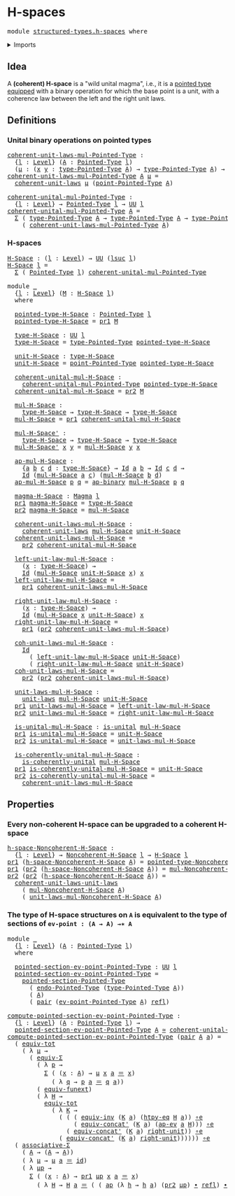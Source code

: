 # H-spaces

<pre class="Agda"><a id="21" class="Keyword">module</a> <a id="28" href="structured-types.h-spaces.html" class="Module">structured-types.h-spaces</a> <a id="54" class="Keyword">where</a>
</pre>
<details><summary>Imports</summary>

<pre class="Agda"><a id="110" class="Keyword">open</a> <a id="115" class="Keyword">import</a> <a id="122" href="foundation.action-on-identifications-binary-functions.html" class="Module">foundation.action-on-identifications-binary-functions</a>
<a id="176" class="Keyword">open</a> <a id="181" class="Keyword">import</a> <a id="188" href="foundation.action-on-identifications-functions.html" class="Module">foundation.action-on-identifications-functions</a>
<a id="235" class="Keyword">open</a> <a id="240" class="Keyword">import</a> <a id="247" href="foundation.dependent-pair-types.html" class="Module">foundation.dependent-pair-types</a>
<a id="279" class="Keyword">open</a> <a id="284" class="Keyword">import</a> <a id="291" href="foundation.equivalences.html" class="Module">foundation.equivalences</a>
<a id="315" class="Keyword">open</a> <a id="320" class="Keyword">import</a> <a id="327" href="foundation.function-extensionality.html" class="Module">foundation.function-extensionality</a>
<a id="362" class="Keyword">open</a> <a id="367" class="Keyword">import</a> <a id="374" href="foundation.function-types.html" class="Module">foundation.function-types</a>
<a id="400" class="Keyword">open</a> <a id="405" class="Keyword">import</a> <a id="412" href="foundation.functoriality-dependent-pair-types.html" class="Module">foundation.functoriality-dependent-pair-types</a>
<a id="458" class="Keyword">open</a> <a id="463" class="Keyword">import</a> <a id="470" href="foundation.identity-types.html" class="Module">foundation.identity-types</a>
<a id="496" class="Keyword">open</a> <a id="501" class="Keyword">import</a> <a id="508" href="foundation.type-arithmetic-dependent-pair-types.html" class="Module">foundation.type-arithmetic-dependent-pair-types</a>
<a id="556" class="Keyword">open</a> <a id="561" class="Keyword">import</a> <a id="568" href="foundation.unital-binary-operations.html" class="Module">foundation.unital-binary-operations</a>
<a id="604" class="Keyword">open</a> <a id="609" class="Keyword">import</a> <a id="616" href="foundation.universe-levels.html" class="Module">foundation.universe-levels</a>

<a id="644" class="Keyword">open</a> <a id="649" class="Keyword">import</a> <a id="656" href="foundation-core.endomorphisms.html" class="Module">foundation-core.endomorphisms</a>

<a id="687" class="Keyword">open</a> <a id="692" class="Keyword">import</a> <a id="699" href="structured-types.magmas.html" class="Module">structured-types.magmas</a>
<a id="723" class="Keyword">open</a> <a id="728" class="Keyword">import</a> <a id="735" href="structured-types.noncoherent-h-spaces.html" class="Module">structured-types.noncoherent-h-spaces</a>
<a id="773" class="Keyword">open</a> <a id="778" class="Keyword">import</a> <a id="785" href="structured-types.pointed-sections.html" class="Module">structured-types.pointed-sections</a>
<a id="819" class="Keyword">open</a> <a id="824" class="Keyword">import</a> <a id="831" href="structured-types.pointed-types.html" class="Module">structured-types.pointed-types</a>
</pre>
</details>

## Idea

A **(coherent) H-space** is a "wild unital magma", i.e., it is a
[pointed type](structured-types.pointed-types.md)
[equipped](foundation.structure.md) with a binary operation for which the base
point is a unit, with a coherence law between the left and the right unit laws.

## Definitions

### Unital binary operations on pointed types

<pre class="Agda"><a id="coherent-unit-laws-mul-Pointed-Type"></a><a id="1234" href="structured-types.h-spaces.html#1234" class="Function">coherent-unit-laws-mul-Pointed-Type</a> <a id="1270" class="Symbol">:</a>
  <a id="1274" class="Symbol">{</a><a id="1275" href="structured-types.h-spaces.html#1275" class="Bound">l</a> <a id="1277" class="Symbol">:</a> <a id="1279" href="Agda.Primitive.html#742" class="Postulate">Level</a><a id="1284" class="Symbol">}</a> <a id="1286" class="Symbol">(</a><a id="1287" href="structured-types.h-spaces.html#1287" class="Bound">A</a> <a id="1289" class="Symbol">:</a> <a id="1291" href="structured-types.pointed-types.html#355" class="Function">Pointed-Type</a> <a id="1304" href="structured-types.h-spaces.html#1275" class="Bound">l</a><a id="1305" class="Symbol">)</a>
  <a id="1309" class="Symbol">(</a><a id="1310" href="structured-types.h-spaces.html#1310" class="Bound">μ</a> <a id="1312" class="Symbol">:</a> <a id="1314" class="Symbol">(</a><a id="1315" href="structured-types.h-spaces.html#1315" class="Bound">x</a> <a id="1317" href="structured-types.h-spaces.html#1317" class="Bound">y</a> <a id="1319" class="Symbol">:</a> <a id="1321" href="structured-types.pointed-types.html#488" class="Function">type-Pointed-Type</a> <a id="1339" href="structured-types.h-spaces.html#1287" class="Bound">A</a><a id="1340" class="Symbol">)</a> <a id="1342" class="Symbol">→</a> <a id="1344" href="structured-types.pointed-types.html#488" class="Function">type-Pointed-Type</a> <a id="1362" href="structured-types.h-spaces.html#1287" class="Bound">A</a><a id="1363" class="Symbol">)</a> <a id="1365" class="Symbol">→</a> <a id="1367" href="Agda.Primitive.html#388" class="Primitive">UU</a> <a id="1370" href="structured-types.h-spaces.html#1275" class="Bound">l</a>
<a id="1372" href="structured-types.h-spaces.html#1234" class="Function">coherent-unit-laws-mul-Pointed-Type</a> <a id="1408" href="structured-types.h-spaces.html#1408" class="Bound">A</a> <a id="1410" href="structured-types.h-spaces.html#1410" class="Bound">μ</a> <a id="1412" class="Symbol">=</a>
  <a id="1416" href="foundation.unital-binary-operations.html#1187" class="Function">coherent-unit-laws</a> <a id="1435" href="structured-types.h-spaces.html#1410" class="Bound">μ</a> <a id="1437" class="Symbol">(</a><a id="1438" href="structured-types.pointed-types.html#544" class="Function">point-Pointed-Type</a> <a id="1457" href="structured-types.h-spaces.html#1408" class="Bound">A</a><a id="1458" class="Symbol">)</a>

<a id="coherent-unital-mul-Pointed-Type"></a><a id="1461" href="structured-types.h-spaces.html#1461" class="Function">coherent-unital-mul-Pointed-Type</a> <a id="1494" class="Symbol">:</a>
  <a id="1498" class="Symbol">{</a><a id="1499" href="structured-types.h-spaces.html#1499" class="Bound">l</a> <a id="1501" class="Symbol">:</a> <a id="1503" href="Agda.Primitive.html#742" class="Postulate">Level</a><a id="1508" class="Symbol">}</a> <a id="1510" class="Symbol">→</a> <a id="1512" href="structured-types.pointed-types.html#355" class="Function">Pointed-Type</a> <a id="1525" href="structured-types.h-spaces.html#1499" class="Bound">l</a> <a id="1527" class="Symbol">→</a> <a id="1529" href="Agda.Primitive.html#388" class="Primitive">UU</a> <a id="1532" href="structured-types.h-spaces.html#1499" class="Bound">l</a>
<a id="1534" href="structured-types.h-spaces.html#1461" class="Function">coherent-unital-mul-Pointed-Type</a> <a id="1567" href="structured-types.h-spaces.html#1567" class="Bound">A</a> <a id="1569" class="Symbol">=</a>
  <a id="1573" href="foundation.dependent-pair-types.html#505" class="Record">Σ</a> <a id="1575" class="Symbol">(</a> <a id="1577" href="structured-types.pointed-types.html#488" class="Function">type-Pointed-Type</a> <a id="1595" href="structured-types.h-spaces.html#1567" class="Bound">A</a> <a id="1597" class="Symbol">→</a> <a id="1599" href="structured-types.pointed-types.html#488" class="Function">type-Pointed-Type</a> <a id="1617" href="structured-types.h-spaces.html#1567" class="Bound">A</a> <a id="1619" class="Symbol">→</a> <a id="1621" href="structured-types.pointed-types.html#488" class="Function">type-Pointed-Type</a> <a id="1639" href="structured-types.h-spaces.html#1567" class="Bound">A</a><a id="1640" class="Symbol">)</a>
    <a id="1646" class="Symbol">(</a> <a id="1648" href="structured-types.h-spaces.html#1234" class="Function">coherent-unit-laws-mul-Pointed-Type</a> <a id="1684" href="structured-types.h-spaces.html#1567" class="Bound">A</a><a id="1685" class="Symbol">)</a>
</pre>
### H-spaces

<pre class="Agda"><a id="H-Space"></a><a id="1714" href="structured-types.h-spaces.html#1714" class="Function">H-Space</a> <a id="1722" class="Symbol">:</a> <a id="1724" class="Symbol">(</a><a id="1725" href="structured-types.h-spaces.html#1725" class="Bound">l</a> <a id="1727" class="Symbol">:</a> <a id="1729" href="Agda.Primitive.html#742" class="Postulate">Level</a><a id="1734" class="Symbol">)</a> <a id="1736" class="Symbol">→</a> <a id="1738" href="Agda.Primitive.html#388" class="Primitive">UU</a> <a id="1741" class="Symbol">(</a><a id="1742" href="Agda.Primitive.html#931" class="Primitive">lsuc</a> <a id="1747" href="structured-types.h-spaces.html#1725" class="Bound">l</a><a id="1748" class="Symbol">)</a>
<a id="1750" href="structured-types.h-spaces.html#1714" class="Function">H-Space</a> <a id="1758" href="structured-types.h-spaces.html#1758" class="Bound">l</a> <a id="1760" class="Symbol">=</a>
  <a id="1764" href="foundation.dependent-pair-types.html#505" class="Record">Σ</a> <a id="1766" class="Symbol">(</a> <a id="1768" href="structured-types.pointed-types.html#355" class="Function">Pointed-Type</a> <a id="1781" href="structured-types.h-spaces.html#1758" class="Bound">l</a><a id="1782" class="Symbol">)</a> <a id="1784" href="structured-types.h-spaces.html#1461" class="Function">coherent-unital-mul-Pointed-Type</a>

<a id="1818" class="Keyword">module</a> <a id="1825" href="structured-types.h-spaces.html#1825" class="Module">_</a>
  <a id="1829" class="Symbol">{</a><a id="1830" href="structured-types.h-spaces.html#1830" class="Bound">l</a> <a id="1832" class="Symbol">:</a> <a id="1834" href="Agda.Primitive.html#742" class="Postulate">Level</a><a id="1839" class="Symbol">}</a> <a id="1841" class="Symbol">(</a><a id="1842" href="structured-types.h-spaces.html#1842" class="Bound">M</a> <a id="1844" class="Symbol">:</a> <a id="1846" href="structured-types.h-spaces.html#1714" class="Function">H-Space</a> <a id="1854" href="structured-types.h-spaces.html#1830" class="Bound">l</a><a id="1855" class="Symbol">)</a>
  <a id="1859" class="Keyword">where</a>

  <a id="1868" href="structured-types.h-spaces.html#1868" class="Function">pointed-type-H-Space</a> <a id="1889" class="Symbol">:</a> <a id="1891" href="structured-types.pointed-types.html#355" class="Function">Pointed-Type</a> <a id="1904" href="structured-types.h-spaces.html#1830" class="Bound">l</a>
  <a id="1908" href="structured-types.h-spaces.html#1868" class="Function">pointed-type-H-Space</a> <a id="1929" class="Symbol">=</a> <a id="1931" href="foundation.dependent-pair-types.html#603" class="Field">pr1</a> <a id="1935" href="structured-types.h-spaces.html#1842" class="Bound">M</a>

  <a id="1940" href="structured-types.h-spaces.html#1940" class="Function">type-H-Space</a> <a id="1953" class="Symbol">:</a> <a id="1955" href="Agda.Primitive.html#388" class="Primitive">UU</a> <a id="1958" href="structured-types.h-spaces.html#1830" class="Bound">l</a>
  <a id="1962" href="structured-types.h-spaces.html#1940" class="Function">type-H-Space</a> <a id="1975" class="Symbol">=</a> <a id="1977" href="structured-types.pointed-types.html#488" class="Function">type-Pointed-Type</a> <a id="1995" href="structured-types.h-spaces.html#1868" class="Function">pointed-type-H-Space</a>

  <a id="2019" href="structured-types.h-spaces.html#2019" class="Function">unit-H-Space</a> <a id="2032" class="Symbol">:</a> <a id="2034" href="structured-types.h-spaces.html#1940" class="Function">type-H-Space</a>
  <a id="2049" href="structured-types.h-spaces.html#2019" class="Function">unit-H-Space</a> <a id="2062" class="Symbol">=</a> <a id="2064" href="structured-types.pointed-types.html#544" class="Function">point-Pointed-Type</a> <a id="2083" href="structured-types.h-spaces.html#1868" class="Function">pointed-type-H-Space</a>

  <a id="2107" href="structured-types.h-spaces.html#2107" class="Function">coherent-unital-mul-H-Space</a> <a id="2135" class="Symbol">:</a>
    <a id="2141" href="structured-types.h-spaces.html#1461" class="Function">coherent-unital-mul-Pointed-Type</a> <a id="2174" href="structured-types.h-spaces.html#1868" class="Function">pointed-type-H-Space</a>
  <a id="2197" href="structured-types.h-spaces.html#2107" class="Function">coherent-unital-mul-H-Space</a> <a id="2225" class="Symbol">=</a> <a id="2227" href="foundation.dependent-pair-types.html#615" class="Field">pr2</a> <a id="2231" href="structured-types.h-spaces.html#1842" class="Bound">M</a>

  <a id="2236" href="structured-types.h-spaces.html#2236" class="Function">mul-H-Space</a> <a id="2248" class="Symbol">:</a>
    <a id="2254" href="structured-types.h-spaces.html#1940" class="Function">type-H-Space</a> <a id="2267" class="Symbol">→</a> <a id="2269" href="structured-types.h-spaces.html#1940" class="Function">type-H-Space</a> <a id="2282" class="Symbol">→</a> <a id="2284" href="structured-types.h-spaces.html#1940" class="Function">type-H-Space</a>
  <a id="2299" href="structured-types.h-spaces.html#2236" class="Function">mul-H-Space</a> <a id="2311" class="Symbol">=</a> <a id="2313" href="foundation.dependent-pair-types.html#603" class="Field">pr1</a> <a id="2317" href="structured-types.h-spaces.html#2107" class="Function">coherent-unital-mul-H-Space</a>

  <a id="2348" href="structured-types.h-spaces.html#2348" class="Function">mul-H-Space&#39;</a> <a id="2361" class="Symbol">:</a>
    <a id="2367" href="structured-types.h-spaces.html#1940" class="Function">type-H-Space</a> <a id="2380" class="Symbol">→</a> <a id="2382" href="structured-types.h-spaces.html#1940" class="Function">type-H-Space</a> <a id="2395" class="Symbol">→</a> <a id="2397" href="structured-types.h-spaces.html#1940" class="Function">type-H-Space</a>
  <a id="2412" href="structured-types.h-spaces.html#2348" class="Function">mul-H-Space&#39;</a> <a id="2425" href="structured-types.h-spaces.html#2425" class="Bound">x</a> <a id="2427" href="structured-types.h-spaces.html#2427" class="Bound">y</a> <a id="2429" class="Symbol">=</a> <a id="2431" href="structured-types.h-spaces.html#2236" class="Function">mul-H-Space</a> <a id="2443" href="structured-types.h-spaces.html#2427" class="Bound">y</a> <a id="2445" href="structured-types.h-spaces.html#2425" class="Bound">x</a>

  <a id="2450" href="structured-types.h-spaces.html#2450" class="Function">ap-mul-H-Space</a> <a id="2465" class="Symbol">:</a>
    <a id="2471" class="Symbol">{</a><a id="2472" href="structured-types.h-spaces.html#2472" class="Bound">a</a> <a id="2474" href="structured-types.h-spaces.html#2474" class="Bound">b</a> <a id="2476" href="structured-types.h-spaces.html#2476" class="Bound">c</a> <a id="2478" href="structured-types.h-spaces.html#2478" class="Bound">d</a> <a id="2480" class="Symbol">:</a> <a id="2482" href="structured-types.h-spaces.html#1940" class="Function">type-H-Space</a><a id="2494" class="Symbol">}</a> <a id="2496" class="Symbol">→</a> <a id="2498" href="foundation-core.identity-types.html#1881" class="Datatype">Id</a> <a id="2501" href="structured-types.h-spaces.html#2472" class="Bound">a</a> <a id="2503" href="structured-types.h-spaces.html#2474" class="Bound">b</a> <a id="2505" class="Symbol">→</a> <a id="2507" href="foundation-core.identity-types.html#1881" class="Datatype">Id</a> <a id="2510" href="structured-types.h-spaces.html#2476" class="Bound">c</a> <a id="2512" href="structured-types.h-spaces.html#2478" class="Bound">d</a> <a id="2514" class="Symbol">→</a>
    <a id="2520" href="foundation-core.identity-types.html#1881" class="Datatype">Id</a> <a id="2523" class="Symbol">(</a><a id="2524" href="structured-types.h-spaces.html#2236" class="Function">mul-H-Space</a> <a id="2536" href="structured-types.h-spaces.html#2472" class="Bound">a</a> <a id="2538" href="structured-types.h-spaces.html#2476" class="Bound">c</a><a id="2539" class="Symbol">)</a> <a id="2541" class="Symbol">(</a><a id="2542" href="structured-types.h-spaces.html#2236" class="Function">mul-H-Space</a> <a id="2554" href="structured-types.h-spaces.html#2474" class="Bound">b</a> <a id="2556" href="structured-types.h-spaces.html#2478" class="Bound">d</a><a id="2557" class="Symbol">)</a>
  <a id="2561" href="structured-types.h-spaces.html#2450" class="Function">ap-mul-H-Space</a> <a id="2576" href="structured-types.h-spaces.html#2576" class="Bound">p</a> <a id="2578" href="structured-types.h-spaces.html#2578" class="Bound">q</a> <a id="2580" class="Symbol">=</a> <a id="2582" href="foundation.action-on-identifications-binary-functions.html#855" class="Function">ap-binary</a> <a id="2592" href="structured-types.h-spaces.html#2236" class="Function">mul-H-Space</a> <a id="2604" href="structured-types.h-spaces.html#2576" class="Bound">p</a> <a id="2606" href="structured-types.h-spaces.html#2578" class="Bound">q</a>

  <a id="2611" href="structured-types.h-spaces.html#2611" class="Function">magma-H-Space</a> <a id="2625" class="Symbol">:</a> <a id="2627" href="structured-types.magmas.html#428" class="Function">Magma</a> <a id="2633" href="structured-types.h-spaces.html#1830" class="Bound">l</a>
  <a id="2637" href="foundation.dependent-pair-types.html#603" class="Field">pr1</a> <a id="2641" href="structured-types.h-spaces.html#2611" class="Function">magma-H-Space</a> <a id="2655" class="Symbol">=</a> <a id="2657" href="structured-types.h-spaces.html#1940" class="Function">type-H-Space</a>
  <a id="2672" href="foundation.dependent-pair-types.html#615" class="Field">pr2</a> <a id="2676" href="structured-types.h-spaces.html#2611" class="Function">magma-H-Space</a> <a id="2690" class="Symbol">=</a> <a id="2692" href="structured-types.h-spaces.html#2236" class="Function">mul-H-Space</a>

  <a id="2707" href="structured-types.h-spaces.html#2707" class="Function">coherent-unit-laws-mul-H-Space</a> <a id="2738" class="Symbol">:</a>
    <a id="2744" href="foundation.unital-binary-operations.html#1187" class="Function">coherent-unit-laws</a> <a id="2763" href="structured-types.h-spaces.html#2236" class="Function">mul-H-Space</a> <a id="2775" href="structured-types.h-spaces.html#2019" class="Function">unit-H-Space</a>
  <a id="2790" href="structured-types.h-spaces.html#2707" class="Function">coherent-unit-laws-mul-H-Space</a> <a id="2821" class="Symbol">=</a>
    <a id="2827" href="foundation.dependent-pair-types.html#615" class="Field">pr2</a> <a id="2831" href="structured-types.h-spaces.html#2107" class="Function">coherent-unital-mul-H-Space</a>

  <a id="2862" href="structured-types.h-spaces.html#2862" class="Function">left-unit-law-mul-H-Space</a> <a id="2888" class="Symbol">:</a>
    <a id="2894" class="Symbol">(</a><a id="2895" href="structured-types.h-spaces.html#2895" class="Bound">x</a> <a id="2897" class="Symbol">:</a> <a id="2899" href="structured-types.h-spaces.html#1940" class="Function">type-H-Space</a><a id="2911" class="Symbol">)</a> <a id="2913" class="Symbol">→</a>
    <a id="2919" href="foundation-core.identity-types.html#1881" class="Datatype">Id</a> <a id="2922" class="Symbol">(</a><a id="2923" href="structured-types.h-spaces.html#2236" class="Function">mul-H-Space</a> <a id="2935" href="structured-types.h-spaces.html#2019" class="Function">unit-H-Space</a> <a id="2948" href="structured-types.h-spaces.html#2895" class="Bound">x</a><a id="2949" class="Symbol">)</a> <a id="2951" href="structured-types.h-spaces.html#2895" class="Bound">x</a>
  <a id="2955" href="structured-types.h-spaces.html#2862" class="Function">left-unit-law-mul-H-Space</a> <a id="2981" class="Symbol">=</a>
    <a id="2987" href="foundation.dependent-pair-types.html#603" class="Field">pr1</a> <a id="2991" href="structured-types.h-spaces.html#2707" class="Function">coherent-unit-laws-mul-H-Space</a>

  <a id="3025" href="structured-types.h-spaces.html#3025" class="Function">right-unit-law-mul-H-Space</a> <a id="3052" class="Symbol">:</a>
    <a id="3058" class="Symbol">(</a><a id="3059" href="structured-types.h-spaces.html#3059" class="Bound">x</a> <a id="3061" class="Symbol">:</a> <a id="3063" href="structured-types.h-spaces.html#1940" class="Function">type-H-Space</a><a id="3075" class="Symbol">)</a> <a id="3077" class="Symbol">→</a>
    <a id="3083" href="foundation-core.identity-types.html#1881" class="Datatype">Id</a> <a id="3086" class="Symbol">(</a><a id="3087" href="structured-types.h-spaces.html#2236" class="Function">mul-H-Space</a> <a id="3099" href="structured-types.h-spaces.html#3059" class="Bound">x</a> <a id="3101" href="structured-types.h-spaces.html#2019" class="Function">unit-H-Space</a><a id="3113" class="Symbol">)</a> <a id="3115" href="structured-types.h-spaces.html#3059" class="Bound">x</a>
  <a id="3119" href="structured-types.h-spaces.html#3025" class="Function">right-unit-law-mul-H-Space</a> <a id="3146" class="Symbol">=</a>
    <a id="3152" href="foundation.dependent-pair-types.html#603" class="Field">pr1</a> <a id="3156" class="Symbol">(</a><a id="3157" href="foundation.dependent-pair-types.html#615" class="Field">pr2</a> <a id="3161" href="structured-types.h-spaces.html#2707" class="Function">coherent-unit-laws-mul-H-Space</a><a id="3191" class="Symbol">)</a>

  <a id="3196" href="structured-types.h-spaces.html#3196" class="Function">coh-unit-laws-mul-H-Space</a> <a id="3222" class="Symbol">:</a>
    <a id="3228" href="foundation-core.identity-types.html#1881" class="Datatype">Id</a>
      <a id="3237" class="Symbol">(</a> <a id="3239" href="structured-types.h-spaces.html#2862" class="Function">left-unit-law-mul-H-Space</a> <a id="3265" href="structured-types.h-spaces.html#2019" class="Function">unit-H-Space</a><a id="3277" class="Symbol">)</a>
      <a id="3285" class="Symbol">(</a> <a id="3287" href="structured-types.h-spaces.html#3025" class="Function">right-unit-law-mul-H-Space</a> <a id="3314" href="structured-types.h-spaces.html#2019" class="Function">unit-H-Space</a><a id="3326" class="Symbol">)</a>
  <a id="3330" href="structured-types.h-spaces.html#3196" class="Function">coh-unit-laws-mul-H-Space</a> <a id="3356" class="Symbol">=</a>
    <a id="3362" href="foundation.dependent-pair-types.html#615" class="Field">pr2</a> <a id="3366" class="Symbol">(</a><a id="3367" href="foundation.dependent-pair-types.html#615" class="Field">pr2</a> <a id="3371" href="structured-types.h-spaces.html#2707" class="Function">coherent-unit-laws-mul-H-Space</a><a id="3401" class="Symbol">)</a>

  <a id="3406" href="structured-types.h-spaces.html#3406" class="Function">unit-laws-mul-H-Space</a> <a id="3428" class="Symbol">:</a>
    <a id="3434" href="foundation.unital-binary-operations.html#1122" class="Function">unit-laws</a> <a id="3444" href="structured-types.h-spaces.html#2236" class="Function">mul-H-Space</a> <a id="3456" href="structured-types.h-spaces.html#2019" class="Function">unit-H-Space</a>
  <a id="3471" href="foundation.dependent-pair-types.html#603" class="Field">pr1</a> <a id="3475" href="structured-types.h-spaces.html#3406" class="Function">unit-laws-mul-H-Space</a> <a id="3497" class="Symbol">=</a> <a id="3499" href="structured-types.h-spaces.html#2862" class="Function">left-unit-law-mul-H-Space</a>
  <a id="3527" href="foundation.dependent-pair-types.html#615" class="Field">pr2</a> <a id="3531" href="structured-types.h-spaces.html#3406" class="Function">unit-laws-mul-H-Space</a> <a id="3553" class="Symbol">=</a> <a id="3555" href="structured-types.h-spaces.html#3025" class="Function">right-unit-law-mul-H-Space</a>

  <a id="3585" href="structured-types.h-spaces.html#3585" class="Function">is-unital-mul-H-Space</a> <a id="3607" class="Symbol">:</a> <a id="3609" href="foundation.unital-binary-operations.html#1342" class="Function">is-unital</a> <a id="3619" href="structured-types.h-spaces.html#2236" class="Function">mul-H-Space</a>
  <a id="3633" href="foundation.dependent-pair-types.html#603" class="Field">pr1</a> <a id="3637" href="structured-types.h-spaces.html#3585" class="Function">is-unital-mul-H-Space</a> <a id="3659" class="Symbol">=</a> <a id="3661" href="structured-types.h-spaces.html#2019" class="Function">unit-H-Space</a>
  <a id="3676" href="foundation.dependent-pair-types.html#615" class="Field">pr2</a> <a id="3680" href="structured-types.h-spaces.html#3585" class="Function">is-unital-mul-H-Space</a> <a id="3702" class="Symbol">=</a> <a id="3704" href="structured-types.h-spaces.html#3406" class="Function">unit-laws-mul-H-Space</a>

  <a id="3729" href="structured-types.h-spaces.html#3729" class="Function">is-coherently-unital-mul-H-Space</a> <a id="3762" class="Symbol">:</a>
    <a id="3768" href="foundation.unital-binary-operations.html#1494" class="Function">is-coherently-unital</a> <a id="3789" href="structured-types.h-spaces.html#2236" class="Function">mul-H-Space</a>
  <a id="3803" href="foundation.dependent-pair-types.html#603" class="Field">pr1</a> <a id="3807" href="structured-types.h-spaces.html#3729" class="Function">is-coherently-unital-mul-H-Space</a> <a id="3840" class="Symbol">=</a> <a id="3842" href="structured-types.h-spaces.html#2019" class="Function">unit-H-Space</a>
  <a id="3857" href="foundation.dependent-pair-types.html#615" class="Field">pr2</a> <a id="3861" href="structured-types.h-spaces.html#3729" class="Function">is-coherently-unital-mul-H-Space</a> <a id="3894" class="Symbol">=</a>
    <a id="3900" href="structured-types.h-spaces.html#2707" class="Function">coherent-unit-laws-mul-H-Space</a>
</pre>
## Properties

### Every non-coherent H-space can be upgraded to a coherent H-space

<pre class="Agda"><a id="h-space-Noncoherent-H-Space"></a><a id="4029" href="structured-types.h-spaces.html#4029" class="Function">h-space-Noncoherent-H-Space</a> <a id="4057" class="Symbol">:</a>
  <a id="4061" class="Symbol">{</a><a id="4062" href="structured-types.h-spaces.html#4062" class="Bound">l</a> <a id="4064" class="Symbol">:</a> <a id="4066" href="Agda.Primitive.html#742" class="Postulate">Level</a><a id="4071" class="Symbol">}</a> <a id="4073" class="Symbol">→</a> <a id="4075" href="structured-types.noncoherent-h-spaces.html#1531" class="Function">Noncoherent-H-Space</a> <a id="4095" href="structured-types.h-spaces.html#4062" class="Bound">l</a> <a id="4097" class="Symbol">→</a> <a id="4099" href="structured-types.h-spaces.html#1714" class="Function">H-Space</a> <a id="4107" href="structured-types.h-spaces.html#4062" class="Bound">l</a>
<a id="4109" href="foundation.dependent-pair-types.html#603" class="Field">pr1</a> <a id="4113" class="Symbol">(</a><a id="4114" href="structured-types.h-spaces.html#4029" class="Function">h-space-Noncoherent-H-Space</a> <a id="4142" href="structured-types.h-spaces.html#4142" class="Bound">A</a><a id="4143" class="Symbol">)</a> <a id="4145" class="Symbol">=</a> <a id="4147" href="structured-types.noncoherent-h-spaces.html#1717" class="Function">pointed-type-Noncoherent-H-Space</a> <a id="4180" href="structured-types.h-spaces.html#4142" class="Bound">A</a>
<a id="4182" href="foundation.dependent-pair-types.html#603" class="Field">pr1</a> <a id="4186" class="Symbol">(</a><a id="4187" href="foundation.dependent-pair-types.html#615" class="Field">pr2</a> <a id="4191" class="Symbol">(</a><a id="4192" href="structured-types.h-spaces.html#4029" class="Function">h-space-Noncoherent-H-Space</a> <a id="4220" href="structured-types.h-spaces.html#4220" class="Bound">A</a><a id="4221" class="Symbol">))</a> <a id="4224" class="Symbol">=</a> <a id="4226" href="structured-types.noncoherent-h-spaces.html#2070" class="Function">mul-Noncoherent-H-Space</a> <a id="4250" href="structured-types.h-spaces.html#4220" class="Bound">A</a>
<a id="4252" href="foundation.dependent-pair-types.html#615" class="Field">pr2</a> <a id="4256" class="Symbol">(</a><a id="4257" href="foundation.dependent-pair-types.html#615" class="Field">pr2</a> <a id="4261" class="Symbol">(</a><a id="4262" href="structured-types.h-spaces.html#4029" class="Function">h-space-Noncoherent-H-Space</a> <a id="4290" href="structured-types.h-spaces.html#4290" class="Bound">A</a><a id="4291" class="Symbol">))</a> <a id="4294" class="Symbol">=</a>
  <a id="4298" href="foundation.unital-binary-operations.html#1812" class="Function">coherent-unit-laws-unit-laws</a>
    <a id="4331" class="Symbol">(</a> <a id="4333" href="structured-types.noncoherent-h-spaces.html#2070" class="Function">mul-Noncoherent-H-Space</a> <a id="4357" href="structured-types.h-spaces.html#4290" class="Bound">A</a><a id="4358" class="Symbol">)</a>
    <a id="4364" class="Symbol">(</a> <a id="4366" href="structured-types.noncoherent-h-spaces.html#2230" class="Function">unit-laws-mul-Noncoherent-H-Space</a> <a id="4400" href="structured-types.h-spaces.html#4290" class="Bound">A</a><a id="4401" class="Symbol">)</a>
</pre>
### The type of H-space structures on `A` is equivalent to the type of sections of `ev-point : (A → A) →∗ A`

<pre class="Agda"><a id="4526" class="Keyword">module</a> <a id="4533" href="structured-types.h-spaces.html#4533" class="Module">_</a>
  <a id="4537" class="Symbol">{</a><a id="4538" href="structured-types.h-spaces.html#4538" class="Bound">l</a> <a id="4540" class="Symbol">:</a> <a id="4542" href="Agda.Primitive.html#742" class="Postulate">Level</a><a id="4547" class="Symbol">}</a> <a id="4549" class="Symbol">(</a><a id="4550" href="structured-types.h-spaces.html#4550" class="Bound">A</a> <a id="4552" class="Symbol">:</a> <a id="4554" href="structured-types.pointed-types.html#355" class="Function">Pointed-Type</a> <a id="4567" href="structured-types.h-spaces.html#4538" class="Bound">l</a><a id="4568" class="Symbol">)</a>
  <a id="4572" class="Keyword">where</a>

  <a id="4581" href="structured-types.h-spaces.html#4581" class="Function">pointed-section-ev-point-Pointed-Type</a> <a id="4619" class="Symbol">:</a> <a id="4621" href="Agda.Primitive.html#388" class="Primitive">UU</a> <a id="4624" href="structured-types.h-spaces.html#4538" class="Bound">l</a>
  <a id="4628" href="structured-types.h-spaces.html#4581" class="Function">pointed-section-ev-point-Pointed-Type</a> <a id="4666" class="Symbol">=</a>
    <a id="4672" href="structured-types.pointed-sections.html#540" class="Function">pointed-section-Pointed-Type</a>
      <a id="4707" class="Symbol">(</a> <a id="4709" href="foundation-core.endomorphisms.html#555" class="Function">endo-Pointed-Type</a> <a id="4727" class="Symbol">(</a><a id="4728" href="structured-types.pointed-types.html#488" class="Function">type-Pointed-Type</a> <a id="4746" href="structured-types.h-spaces.html#4550" class="Bound">A</a><a id="4747" class="Symbol">))</a>
      <a id="4756" class="Symbol">(</a> <a id="4758" href="structured-types.h-spaces.html#4550" class="Bound">A</a><a id="4759" class="Symbol">)</a>
      <a id="4767" class="Symbol">(</a> <a id="4769" href="foundation.dependent-pair-types.html#586" class="InductiveConstructor">pair</a> <a id="4774" class="Symbol">(</a><a id="4775" href="structured-types.pointed-types.html#659" class="Function">ev-point-Pointed-Type</a> <a id="4797" href="structured-types.h-spaces.html#4550" class="Bound">A</a><a id="4798" class="Symbol">)</a> <a id="4800" href="foundation-core.identity-types.html#1922" class="InductiveConstructor">refl</a><a id="4804" class="Symbol">)</a>

<a id="compute-pointed-section-ev-point-Pointed-Type"></a><a id="4807" href="structured-types.h-spaces.html#4807" class="Function">compute-pointed-section-ev-point-Pointed-Type</a> <a id="4853" class="Symbol">:</a>
  <a id="4857" class="Symbol">{</a><a id="4858" href="structured-types.h-spaces.html#4858" class="Bound">l</a> <a id="4860" class="Symbol">:</a> <a id="4862" href="Agda.Primitive.html#742" class="Postulate">Level</a><a id="4867" class="Symbol">}</a> <a id="4869" class="Symbol">(</a><a id="4870" href="structured-types.h-spaces.html#4870" class="Bound">A</a> <a id="4872" class="Symbol">:</a> <a id="4874" href="structured-types.pointed-types.html#355" class="Function">Pointed-Type</a> <a id="4887" href="structured-types.h-spaces.html#4858" class="Bound">l</a><a id="4888" class="Symbol">)</a> <a id="4890" class="Symbol">→</a>
  <a id="4894" href="structured-types.h-spaces.html#4581" class="Function">pointed-section-ev-point-Pointed-Type</a> <a id="4932" href="structured-types.h-spaces.html#4870" class="Bound">A</a> <a id="4934" href="foundation-core.equivalences.html#2669" class="Function Operator">≃</a> <a id="4936" href="structured-types.h-spaces.html#1461" class="Function">coherent-unital-mul-Pointed-Type</a> <a id="4969" href="structured-types.h-spaces.html#4870" class="Bound">A</a>
<a id="4971" href="structured-types.h-spaces.html#4807" class="Function">compute-pointed-section-ev-point-Pointed-Type</a> <a id="5017" class="Symbol">(</a><a id="5018" href="foundation.dependent-pair-types.html#586" class="InductiveConstructor">pair</a> <a id="5023" href="structured-types.h-spaces.html#5023" class="Bound">A</a> <a id="5025" href="structured-types.h-spaces.html#5025" class="Bound">a</a><a id="5026" class="Symbol">)</a> <a id="5028" class="Symbol">=</a>
  <a id="5032" class="Symbol">(</a> <a id="5034" href="foundation-core.functoriality-dependent-pair-types.html#6989" class="Function">equiv-tot</a>
    <a id="5048" class="Symbol">(</a> <a id="5050" class="Symbol">λ</a> <a id="5052" href="structured-types.h-spaces.html#5052" class="Bound">μ</a> <a id="5054" class="Symbol">→</a>
      <a id="5062" class="Symbol">(</a> <a id="5064" href="foundation-core.functoriality-dependent-pair-types.html#10790" class="Function">equiv-Σ</a>
        <a id="5080" class="Symbol">(</a> <a id="5082" class="Symbol">λ</a> <a id="5084" href="structured-types.h-spaces.html#5084" class="Bound">p</a> <a id="5086" class="Symbol">→</a>
          <a id="5098" href="foundation.dependent-pair-types.html#505" class="Record">Σ</a> <a id="5100" class="Symbol">(</a> <a id="5102" class="Symbol">(</a><a id="5103" href="structured-types.h-spaces.html#5103" class="Bound">x</a> <a id="5105" class="Symbol">:</a> <a id="5107" href="structured-types.h-spaces.html#5023" class="Bound">A</a><a id="5108" class="Symbol">)</a> <a id="5110" class="Symbol">→</a> <a id="5112" href="structured-types.h-spaces.html#5052" class="Bound">μ</a> <a id="5114" href="structured-types.h-spaces.html#5103" class="Bound">x</a> <a id="5116" href="structured-types.h-spaces.html#5025" class="Bound">a</a> <a id="5118" href="foundation-core.identity-types.html#1953" class="Function Operator">＝</a> <a id="5120" href="structured-types.h-spaces.html#5103" class="Bound">x</a><a id="5121" class="Symbol">)</a>
            <a id="5135" class="Symbol">(</a> <a id="5137" class="Symbol">λ</a> <a id="5139" href="structured-types.h-spaces.html#5139" class="Bound">q</a> <a id="5141" class="Symbol">→</a> <a id="5143" href="structured-types.h-spaces.html#5084" class="Bound">p</a> <a id="5145" href="structured-types.h-spaces.html#5025" class="Bound">a</a> <a id="5147" href="foundation-core.identity-types.html#1953" class="Function Operator">＝</a> <a id="5149" href="structured-types.h-spaces.html#5139" class="Bound">q</a> <a id="5151" href="structured-types.h-spaces.html#5025" class="Bound">a</a><a id="5152" class="Symbol">))</a>
        <a id="5163" class="Symbol">(</a> <a id="5165" href="foundation-core.function-extensionality.html#2891" class="Function">equiv-funext</a><a id="5177" class="Symbol">)</a>
        <a id="5187" class="Symbol">(</a> <a id="5189" class="Symbol">λ</a> <a id="5191" href="structured-types.h-spaces.html#5191" class="Bound">H</a> <a id="5193" class="Symbol">→</a>
          <a id="5205" href="foundation-core.functoriality-dependent-pair-types.html#6989" class="Function">equiv-tot</a>
            <a id="5227" class="Symbol">(</a> <a id="5229" class="Symbol">λ</a> <a id="5231" href="structured-types.h-spaces.html#5231" class="Bound">K</a> <a id="5233" class="Symbol">→</a>
              <a id="5249" class="Symbol">(</a> <a id="5251" class="Symbol">(</a> <a id="5253" class="Symbol">(</a> <a id="5255" href="foundation.identity-types.html#1979" class="Function">equiv-inv</a> <a id="5265" class="Symbol">(</a><a id="5266" href="structured-types.h-spaces.html#5231" class="Bound">K</a> <a id="5268" href="structured-types.h-spaces.html#5025" class="Bound">a</a><a id="5269" class="Symbol">)</a> <a id="5271" class="Symbol">(</a><a id="5272" href="foundation-core.function-extensionality.html#1416" class="Function">htpy-eq</a> <a id="5280" href="structured-types.h-spaces.html#5191" class="Bound">H</a> <a id="5282" href="structured-types.h-spaces.html#5025" class="Bound">a</a><a id="5283" class="Symbol">))</a> <a id="5286" href="foundation-core.equivalences.html#12664" class="Function Operator">∘e</a>
                  <a id="5307" class="Symbol">(</a> <a id="5309" href="foundation.identity-types.html#4492" class="Function">equiv-concat&#39;</a> <a id="5323" class="Symbol">(</a><a id="5324" href="structured-types.h-spaces.html#5231" class="Bound">K</a> <a id="5326" href="structured-types.h-spaces.html#5025" class="Bound">a</a><a id="5327" class="Symbol">)</a> <a id="5329" class="Symbol">(</a><a id="5330" href="foundation-core.function-extensionality.html#8366" class="Function">ap-ev</a> <a id="5336" href="structured-types.h-spaces.html#5025" class="Bound">a</a> <a id="5338" href="structured-types.h-spaces.html#5191" class="Bound">H</a><a id="5339" class="Symbol">)))</a> <a id="5343" href="foundation-core.equivalences.html#12664" class="Function Operator">∘e</a>
                <a id="5362" class="Symbol">(</a> <a id="5364" href="foundation.identity-types.html#4492" class="Function">equiv-concat&#39;</a> <a id="5378" class="Symbol">(</a><a id="5379" href="structured-types.h-spaces.html#5231" class="Bound">K</a> <a id="5381" href="structured-types.h-spaces.html#5025" class="Bound">a</a><a id="5382" class="Symbol">)</a> <a id="5384" href="foundation-core.identity-types.html#3545" class="Function">right-unit</a><a id="5394" class="Symbol">))</a> <a id="5397" href="foundation-core.equivalences.html#12664" class="Function Operator">∘e</a>
              <a id="5414" class="Symbol">(</a> <a id="5416" href="foundation.identity-types.html#4492" class="Function">equiv-concat&#39;</a> <a id="5430" class="Symbol">(</a><a id="5431" href="structured-types.h-spaces.html#5231" class="Bound">K</a> <a id="5433" href="structured-types.h-spaces.html#5025" class="Bound">a</a><a id="5434" class="Symbol">)</a> <a id="5436" href="foundation-core.identity-types.html#3545" class="Function">right-unit</a><a id="5446" class="Symbol">))))))</a> <a id="5453" href="foundation-core.equivalences.html#12664" class="Function Operator">∘e</a>
  <a id="5458" class="Symbol">(</a> <a id="5460" href="foundation.type-arithmetic-dependent-pair-types.html#6608" class="Function">associative-Σ</a>
    <a id="5478" class="Symbol">(</a> <a id="5480" href="structured-types.h-spaces.html#5023" class="Bound">A</a> <a id="5482" class="Symbol">→</a> <a id="5484" class="Symbol">(</a><a id="5485" href="structured-types.h-spaces.html#5023" class="Bound">A</a> <a id="5487" class="Symbol">→</a> <a id="5489" href="structured-types.h-spaces.html#5023" class="Bound">A</a><a id="5490" class="Symbol">))</a>
    <a id="5497" class="Symbol">(</a> <a id="5499" class="Symbol">λ</a> <a id="5501" href="structured-types.h-spaces.html#5501" class="Bound">μ</a> <a id="5503" class="Symbol">→</a> <a id="5505" href="structured-types.h-spaces.html#5501" class="Bound">μ</a> <a id="5507" href="structured-types.h-spaces.html#5025" class="Bound">a</a> <a id="5509" href="foundation-core.identity-types.html#1953" class="Function Operator">＝</a> <a id="5511" href="foundation-core.function-types.html#307" class="Function">id</a><a id="5513" class="Symbol">)</a>
    <a id="5519" class="Symbol">(</a> <a id="5521" class="Symbol">λ</a> <a id="5523" href="structured-types.h-spaces.html#5523" class="Bound">μp</a> <a id="5526" class="Symbol">→</a>
      <a id="5534" href="foundation.dependent-pair-types.html#505" class="Record">Σ</a> <a id="5536" class="Symbol">(</a> <a id="5538" class="Symbol">(</a><a id="5539" href="structured-types.h-spaces.html#5539" class="Bound">x</a> <a id="5541" class="Symbol">:</a> <a id="5543" href="structured-types.h-spaces.html#5023" class="Bound">A</a><a id="5544" class="Symbol">)</a> <a id="5546" class="Symbol">→</a> <a id="5548" href="foundation.dependent-pair-types.html#603" class="Field">pr1</a> <a id="5552" href="structured-types.h-spaces.html#5523" class="Bound">μp</a> <a id="5555" href="structured-types.h-spaces.html#5539" class="Bound">x</a> <a id="5557" href="structured-types.h-spaces.html#5025" class="Bound">a</a> <a id="5559" href="foundation-core.identity-types.html#1953" class="Function Operator">＝</a> <a id="5561" href="structured-types.h-spaces.html#5539" class="Bound">x</a><a id="5562" class="Symbol">)</a>
        <a id="5572" class="Symbol">(</a> <a id="5574" class="Symbol">λ</a> <a id="5576" href="structured-types.h-spaces.html#5576" class="Bound">H</a> <a id="5578" class="Symbol">→</a> <a id="5580" href="structured-types.h-spaces.html#5576" class="Bound">H</a> <a id="5582" href="structured-types.h-spaces.html#5025" class="Bound">a</a> <a id="5584" href="foundation-core.identity-types.html#1953" class="Function Operator">＝</a> <a id="5586" class="Symbol">(</a> <a id="5588" class="Symbol">(</a> <a id="5590" href="foundation.action-on-identifications-functions.html#730" class="Function">ap</a> <a id="5593" class="Symbol">(λ</a> <a id="5596" href="structured-types.h-spaces.html#5596" class="Bound">h</a> <a id="5598" class="Symbol">→</a> <a id="5600" href="structured-types.h-spaces.html#5596" class="Bound">h</a> <a id="5602" href="structured-types.h-spaces.html#5025" class="Bound">a</a><a id="5603" class="Symbol">)</a> <a id="5605" class="Symbol">(</a><a id="5606" href="foundation.dependent-pair-types.html#615" class="Field">pr2</a> <a id="5610" href="structured-types.h-spaces.html#5523" class="Bound">μp</a><a id="5612" class="Symbol">)</a> <a id="5614" href="foundation-core.identity-types.html#2902" class="Function Operator">∙</a> <a id="5616" href="foundation-core.identity-types.html#1922" class="InductiveConstructor">refl</a><a id="5620" class="Symbol">)</a> <a id="5622" href="foundation-core.identity-types.html#2902" class="Function Operator">∙</a> <a id="5624" href="foundation-core.identity-types.html#1922" class="InductiveConstructor">refl</a><a id="5628" class="Symbol">))))</a>
</pre>